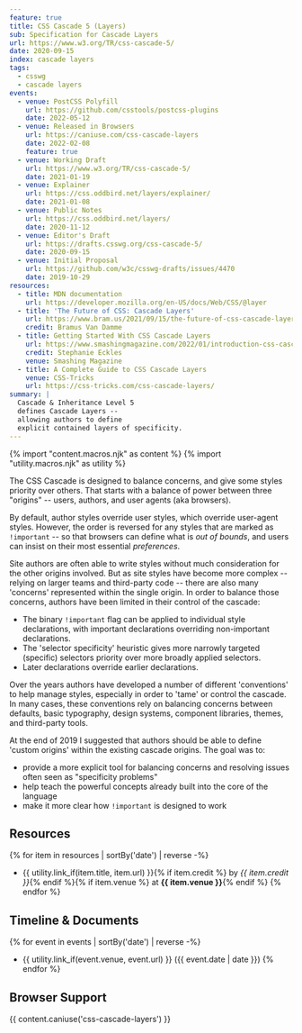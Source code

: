 ```yaml
---
feature: true
title: CSS Cascade 5 (Layers)
sub: Specification for Cascade Layers
url: https://www.w3.org/TR/css-cascade-5/
date: 2020-09-15
index: cascade layers
tags:
  - csswg
  - cascade layers
events:
  - venue: PostCSS Polyfill
    url: https://github.com/csstools/postcss-plugins
    date: 2022-05-12
  - venue: Released in Browsers
    url: https://caniuse.com/css-cascade-layers
    date: 2022-02-08
    feature: true
  - venue: Working Draft
    url: https://www.w3.org/TR/css-cascade-5/
    date: 2021-01-19
  - venue: Explainer
    url: https://css.oddbird.net/layers/explainer/
    date: 2021-01-08
  - venue: Public Notes
    url: https://css.oddbird.net/layers/
    date: 2020-11-12
  - venue: Editor's Draft
    url: https://drafts.csswg.org/css-cascade-5/
    date: 2020-09-15
  - venue: Initial Proposal
    url: https://github.com/w3c/csswg-drafts/issues/4470
    date: 2019-10-29
resources:
  - title: MDN documentation
    url: https://developer.mozilla.org/en-US/docs/Web/CSS/@layer
  - title: 'The Future of CSS: Cascade Layers'
    url: https://www.bram.us/2021/09/15/the-future-of-css-cascade-layers-css-at-layer/
    credit: Bramus Van Damme
  - title: Getting Started With CSS Cascade Layers
    url: https://www.smashingmagazine.com/2022/01/introduction-css-cascade-layers/
    credit: Stephanie Eckles
    venue: Smashing Magazine
  - title: A Complete Guide to CSS Cascade Layers
    venue: CSS-Tricks
    url: https://css-tricks.com/css-cascade-layers/
summary: |
  Cascade & Inheritance Level 5
  defines Cascade Layers --
  allowing authors to define
  explicit contained layers of specificity.
---
```

{% import "content.macros.njk" as content %}
{% import "utility.macros.njk" as utility %}

The CSS Cascade is designed to balance concerns,
and give some styles priority over others.
That starts with a balance of power
between three "origins" --
users, authors, and user agents (aka browsers).

By default, author styles override user styles,
which override user-agent styles.
However, the order is reversed
for any styles that are marked as `!important` --
so that browsers can define what is _out of bounds_,
and users can insist on their most essential _preferences_.

Site authors are often able to write styles
without much consideration for the other origins involved.
But as site styles have become more complex --
relying on larger teams and third-party code --
there are also many 'concerns' represented
within the single origin.
In order to balance those concerns,
authors have been limited in their control of the cascade:

- The binary `!important` flag
  can be applied to individual style declarations,
  with important declarations
  overriding non-important declarations.
- The 'selector specificity' heuristic
  gives more narrowly targeted (specific) selectors
  priority over more broadly applied selectors.
- Later declarations override earlier declarations.

Over the years
authors have developed a number of different 'conventions'
to help manage styles,
especially in order to 'tame' or control the cascade.
In many cases,
these conventions rely on balancing concerns
between defaults, basic typography,
design systems, component libraries, themes,
and third-party tools.

At the end of 2019
I suggested that authors should be able to define 'custom origins'
within the existing cascade origins.
The goal was to:

- provide a more explicit tool
  for balancing concerns
  and resolving issues often seen as "specificity problems"
- help teach the powerful concepts already built into the core of the language
- make it more clear how `!important` is designed to work

## Resources

{% for item in resources | sortBy('date') | reverse -%}
- {{ utility.link_if(item.title, item.url) }}{% if item.credit %} by _{{ item.credit }}_{% endif %}{% if item.venue %} at **{{ item.venue }}**{% endif %}
{% endfor %}

## Timeline & Documents

{% for event in events | sortBy('date') | reverse -%}
- {{ utility.link_if(event.venue, event.url) }} ({{ event.date | date }})
{% endfor %}

## Browser Support

{{ content.caniuse('css-cascade-layers') }}
